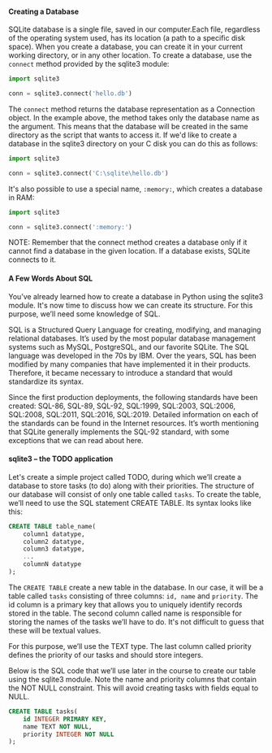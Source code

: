 #### Creating a Database
SQLite database is a single file, saved in our computer.Each file, regardless of the operating system used, has its location (a path to a specific disk space). When you create a database, you can create it in your current working directory, or in any other location. To create a database, use the ```connect``` method provided by the sqlite3 module:
```python
import sqlite3

conn = sqlite3.connect('hello.db')
```
The ```connect``` method returns the database representation as a Connection object. In the example above, the method takes only the database name as the argument. This means that the database will be created in the same directory as the script that wants to access it. If we'd like to create a database in the sqlite3 directory on your C disk you can do this as follows:
```python  
import sqlite3

conn = sqlite3.connect('C:\sqlite\hello.db')
```
It's also possible to use a special name, ```:memory:```, which creates a database in RAM:
```python
import sqlite3

conn = sqlite3.connect(':memory:')
```
NOTE: Remember that the connect method creates a database only if it cannot find a database in the given location. If a database exists, SQLite connects to it.

#### A Few Words About SQL
You’ve already learned how to create a database in Python using the sqlite3 module. It's now time to discuss how we can create its structure. For this purpose, we’ll need some knowledge of SQL.

SQL is a Structured Query Language for creating, modifying, and managing relational databases. It’s used by the most popular database management systems such as MySQL, PostgreSQL, and our favorite SQLite. The SQL language was developed in the 70s by IBM. Over the years, SQL has been modified by many companies that have implemented it in their products. Therefore, it became necessary to introduce a standard that would standardize its syntax.

Since the first production deployments, the following standards have been created: SQL-86, SQL-89, SQL-92, SQL:1999, SQL:2003, SQL:2006, SQL:2008, SQL:2011, SQL:2016, SQL:2019. Detailed information on each of the standards can be found in the Internet resources. It’s worth mentioning that SQLite generally implements the SQL-92 standard, with some exceptions that we can read about here.

#### sqlite3 – the TODO application
Let's create a simple project called TODO, during which we’ll create a database to store tasks (to do) along with their priorities. The structure of our database will consist of only one table called ```tasks```. To create the table, we’ll need to use the SQL statement CREATE TABLE. Its syntax looks like this:
```SQL
CREATE TABLE table_name(
    column1 datatype,
    column2 datatype,
    column3 datatype,
    ...
    columnN datatype
);
```
The ```CREATE TABLE``` create a new table in the database. In our case, it will be a table called ```tasks``` consisting of three columns: ```id, name``` and ```priority```. 
The id column is a primary key that allows you to uniquely identify records stored in the table. The second column called name is responsible for storing the names of the tasks we’ll have to do. It's not difficult to guess that these will be textual values.

For this purpose, we’ll use the TEXT type. The last column called priority defines the priority of our tasks and should store integers.

Below is the SQL code that we’ll use later in the course to create our table using the sqlite3 module. Note the name and priority columns that contain the NOT NULL constraint. This will avoid creating tasks with fields equal to NULL.
```SQL
CREATE TABLE tasks(
    id INTEGER PRIMARY KEY,
    name TEXT NOT NULL,
    priority INTEGER NOT NULL
);
```
    
